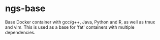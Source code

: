 # ngs-base

Base Docker container with gcc/g++, Java, Python and R, as well as tmux and vim. This is used as a base for 'fat' containers with multiple dependencies.
